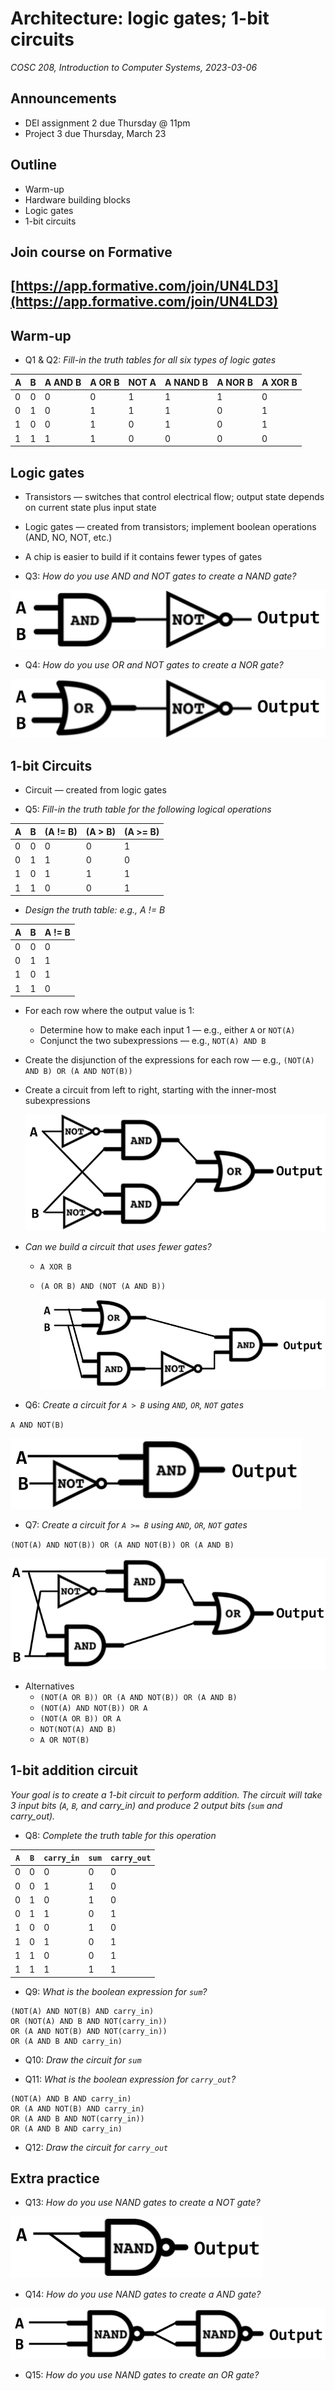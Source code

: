 # Architecture: logic gates; 1-bit circuits
_COSC 208, Introduction to Computer Systems, 2023-03-06_

## Announcements
* DEI assignment 2 due Thursday @ 11pm
* Project 3 due Thursday, March 23

## Outline
* Warm-up
* Hardware building blocks
* Logic gates
* 1-bit circuits

## Join course on Formative
## [https://app.formative.com/join/UN4LD3](https://app.formative.com/join/UN4LD3)

## Warm-up

* Q1 & Q2: _Fill-in the truth tables for all six types of logic gates_

| A | B | A AND B | A OR B | NOT A | A NAND B | A NOR B | A XOR B |
| - | - | ------- | ------ | ----- | -------- | ------- | ------- |
| 0 | 0 |    0    |   0    |   1   |     1    |    1    |    0    | 
| 0 | 1 |    0    |   1    |   1   |     1    |    0    |    1    | 
| 1 | 0 |    0    |   1    |   0   |     1    |    0    |    1    | 
| 1 | 1 |    1    |   1    |   0   |     0    |    0    |    0    | 

## Logic gates

* Transistors — switches that control electrical flow; output state depends on current state plus input state
* Logic gates — created from transistors; implement boolean operations (AND, NO, NOT, etc.)
* A chip is easier to build if it contains fewer types of gates

* Q3: _How do you use AND and NOT gates to create a NAND gate?_

![](../images/circuits/gate_nand.png)

* Q4: _How do you use OR and NOT gates to create a NOR gate?_

![](../images/circuits/gate_nor.png)

## 1-bit Circuits

* Circuit — created from logic gates

* Q5: _Fill-in the truth table for the following logical operations_

| A | B | (A != B) | (A > B) | (A >= B) |
| - | - | -------- | ------- | -------- |
| 0 | 0 |    0     |    0    |    1     |
| 0 | 1 |    1     |    0    |    0     |
| 1 | 0 |    1     |    1    |    1     |
| 1 | 1 |    0     |    0    |    1     |

* _Design the truth table: e.g., A != B_

| A | B | A != B |
| - | - | ------ |
| 0 | 0 |   0    |
| 0 | 1 |   1    |
| 1 | 0 |   1    |
| 1 | 1 |   0    |

* For each row where the output value is 1:
    * Determine how to make each input 1 — e.g., either `A` or `NOT(A)`
    * Conjunct the two subexpressions — e.g., `NOT(A) AND B`
* Create the disjunction of the expressions for each row — e.g., `(NOT(A) AND B) OR (A AND NOT(B))`
* Create a circuit from left to right, starting with the inner-most subexpressions

    ![](../images/circuits/gate_xor5.png)

* _Can we build a circuit that uses fewer gates?_
    * `A XOR B`
    * `(A OR B) AND (NOT (A AND B))`

        ![](../images/circuits/gate_xor.png)


* Q6: _Create a circuit for `A > B` using `AND`, `OR`, `NOT` gates_

`A AND NOT(B)`

![](../images/circuits/a_gt_b.png)

* Q7: _Create a circuit for `A >= B` using `AND`, `OR`, `NOT` gates_

`(NOT(A) AND NOT(B)) OR (A AND NOT(B)) OR (A AND B)`

![](../images/circuits/a_ge_b.png)

* Alternatives
    * `(NOT(A OR B)) OR (A AND NOT(B)) OR (A AND B)`
    * `(NOT(A) AND NOT(B)) OR A`
    * `(NOT(A OR B)) OR A`
    * `NOT(NOT(A) AND B)`
    * `A OR NOT(B)`

## 1-bit addition circuit

_Your goal is to create a 1-bit circuit to perform addition. The circuit will take 3 input bits (`A`, `B`, and carry_in) and produce 2 output bits (`sum` and carry_out)._

* Q8: _Complete the truth table for this operation_

| `A` | `B` | `carry_in` | `sum` | `carry_out` |
|-----|-----|------------|-------|-------------|
|  0  |  0  |     0      |   0   |      0      |
|  0  |  0  |     1      |   1   |      0      |
|  0  |  1  |     0      |   1   |      0      |
|  0  |  1  |     1      |   0   |      1      |
|  1  |  0  |     0      |   1   |      0      |
|  1  |  0  |     1      |   0   |      1      |
|  1  |  1  |     0      |   0   |      1      |
|  1  |  1  |     1      |   1   |      1      |

* Q9: _What is the boolean expression for `sum`?_

```
(NOT(A) AND NOT(B) AND carry_in)
OR (NOT(A) AND B AND NOT(carry_in))
OR (A AND NOT(B) AND NOT(carry_in))
OR (A AND B AND carry_in) 
```

* Q10: _Draw the circuit for `sum`_

* Q11: _What is the boolean expression for `carry_out`?_

```
(NOT(A) AND B AND carry_in)
OR (A AND NOT(B) AND carry_in)
OR (A AND B AND NOT(carry_in))
OR (A AND B AND carry_in)
```

* Q12: _Draw the circuit for `carry_out`_

## Extra practice

* Q13: _How do you use NAND gates to create a NOT gate?_

![](../images/circuits/gate_not_from_nand.png)

* Q14: _How do you use NAND gates to create a AND gate?_

![](../images/circuits/gate_and_from_nand.png)

* Q15: _How do you use NAND gates to create an OR gate?_
